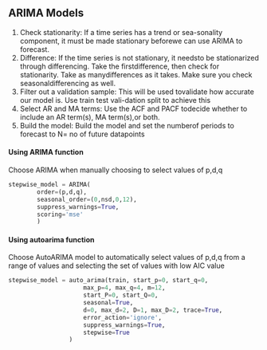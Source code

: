 ## ARIMA Models
1. Check stationarity: If a time series has a trend or sea-sonality component, it must be made stationary beforewe can use ARIMA to forecast.
2. Difference: If the time series is not stationary, it needsto be stationarized through differencing. Take the firstdifference, then check for stationarity. Take as manydifferences as it takes. Make sure you check seasonaldifferencing as well.
3. Filter out a validation sample: This will be used tovalidate how accurate our model is. Use train test vali-dation split to achieve this
4. Select AR and MA terms: Use the ACF and PACF todecide whether to include an AR term(s), MA term(s),or both.
5. Build the model: Build the model and set the numberof periods to forecast to N= no of future datapoints


#### Using ARIMA function

Choose ARIMA when manually choosing to select values of p,d,q
```python
stepwise_model = ARIMA(
        order=(p,d,q),
        seasonal_order=(0,nsd,0,12),
        suppress_warnings=True,
        scoring='mse'
        )
```


#### Using autoarima function

Choose AutoARIMA model to automatically select values of p,d,q from a range of values and selecting the set of values with low AIC value

```python
stepwise_model = auto_arima(train, start_p=0, start_q=0,
                     max_p=4, max_q=4, m=12,
                     start_P=0, start_Q=0,
                     seasonal=True,
                     d=0, max_d=2, D=1, max_D=2, trace=True,
                     error_action='ignore',  
                     suppress_warnings=True, 
                     stepwise=True
                 )
```

